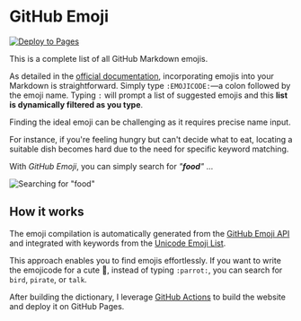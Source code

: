 # GitHub Emoji

[![Deploy to Pages](https://img.shields.io/github/actions/workflow/status/marcomontalbano/github-emoji/gh-pages.yaml?style=for-the-badge&logo=github&label=deploy%20to%20pages)](https://github.com/marcomontalbano/github-emoji/actions/workflows/gh-pages.yaml)

This is a complete list of all GitHub Markdown emojis.

As detailed in the [official documentation](https://docs.github.com/en/get-started/writing-on-github/getting-started-with-writing-and-formatting-on-github/basic-writing-and-formatting-syntax#using-emojis), incorporating emojis into your Markdown is straightforward. Simply type `:EMOJICODE:`—a colon followed by the emoji name. Typing `:` will prompt a list of suggested emojis and this **list is dynamically filtered as you type**.

Finding the ideal emoji can be challenging as it requires precise name input.

For instance, if you're feeling hungry but can't decide what to eat, locating a suitable dish becomes hard due to the need for specific keyword matching.

With _GitHub Emoji_, you can simply search for _"**food**"_ …

![Searching for "food"](https://github.com/marcomontalbano/github-emoji/assets/1681269/786ad9d2-877b-4bdf-b5df-1551ae02fc8c)

## How it works

The emoji compilation is automatically generated from the [GitHub Emoji API](https://api.github.com/emojis) and integrated with keywords from the [Unicode Emoji List](https://www.unicode.org/emoji/charts/emoji-list.html).

This approach enables you to find emojis effortlessly. If you want to write the emojicode for a cute :parrot:, instead of typing `:parrot:`, you can search for `bird`, `pirate`, or `talk`.

After building the dictionary, I leverage [GitHub Actions](https://github.com/marcomontalbano/github-emoji/actions) to build the website and deploy it on GitHub Pages.